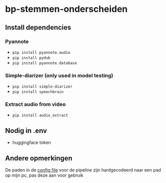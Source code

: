 # bp-stemmen-onderscheiden

## Install dependencies

### Pyannote
* `pip install pyannote.audio`
* `pip install pydub`
* `pip install pyannote.database`

### Simple-diarizer (only used in model testing)
* `pip install simple-diarizer`
* `pip install speechbrain`

### Extract audio from video
* `pip install audio_extract`

## Nodig in .env

* huggingface token

## Andere opmerkingen

De paden in de [config file](./pyannote/pipeline/config.yaml) voor de pipeline zijn hardgecodeerd naar een pad op mijn pc, pas deze aan voor gebruik